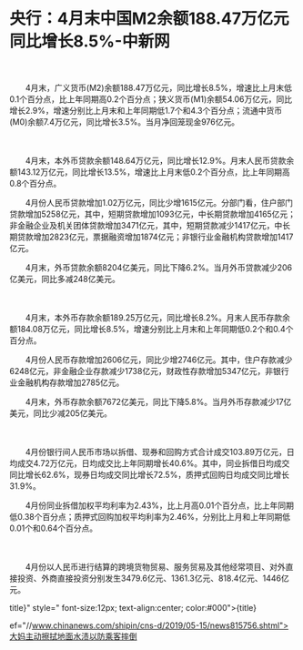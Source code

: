 # 央行：4月末中国M2余额188.47万亿元 同比增长8.5%-中新网

　　

　　4月末，广义货币(M2)余额188.47万亿元，同比增长8.5%，增速比上月末低0.1个百分点，比上年同期高0.2个百分点；狭义货币(M1)余额54.06万亿元，同比增长2.9%，增速分别比上月末和上年同期低1.7个和4.3个百分点；流通中货币(M0)余额7.4万亿元，同比增长3.5%。当月净回笼现金976亿元。

　　

　　4月末，本外币贷款余额148.64万亿元，同比增长12.9%。月末人民币贷款余额143.12万亿元，同比增长13.5%，增速比上月末低0.2个百分点，比上年同期高0.8个百分点。

　　4月份人民币贷款增加1.02万亿元，同比少增1615亿元。分部门看，住户部门贷款增加5258亿元，其中，短期贷款增加1093亿元，中长期贷款增加4165亿元；非金融企业及机关团体贷款增加3471亿元，其中，短期贷款减少1417亿元，中长期贷款增加2823亿元，票据融资增加1874亿元；非银行业金融机构贷款增加1417亿元。

　　4月末，外币贷款余额8204亿美元，同比下降6.2%。当月外币贷款减少206亿美元，同比多减248亿美元。

　　

　　4月末，本外币存款余额189.25万亿元，同比增长8.2%。月末人民币存款余额184.08万亿元，同比增长8.5%，增速分别比上月末和上年同期低0.2个和0.4个百分点。

　　4月份人民币存款增加2606亿元，同比少增2746亿元。其中，住户存款减少6248亿元，非金融企业存款减少1738亿元，财政性存款增加5347亿元，非银行业金融机构存款增加2785亿元。

　　4月末，外币存款余额7672亿美元，同比下降5.8%。当月外币存款减少17亿美元，同比少减205亿美元。

　　

　　4月份银行间人民币市场以拆借、现券和回购方式合计成交103.89万亿元，日均成交4.72万亿元，日均成交比上年同期增长40.6%。其中，同业拆借日均成交同比增长62.6%，现券日均成交同比增长72.5%，质押式回购日均成交同比增长31.9%。

　　4月份同业拆借加权平均利率为2.43%，比上月高0.01个百分点，比上年同期低0.38个百分点；质押式回购加权平均利率为2.46%，分别比上月和上年同期低0.01个和0.64个百分点。

　　

　　4月份以人民币进行结算的跨境货物贸易、服务贸易及其他经常项目、对外直接投资、外商直接投资分别发生3479.6亿元、1361.3亿元、818.4亿元、1446亿元。

title}" style=" font-size:12px; text-align:center; color:#000">{title}

ef="//www.chinanews.com/shipin/cns-d/2019/05-15/news815756.shtml">大妈主动擦拭地面水渍以防乘客摔倒

